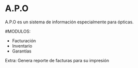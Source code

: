 # A.P.O
A.P.O es un sistema de información especialmente para ópticas.

 #MODULOS:
 - Facturación
 - Inventario
 - Garantías
 
Extra: Genera reporte de facturas para su impresión
